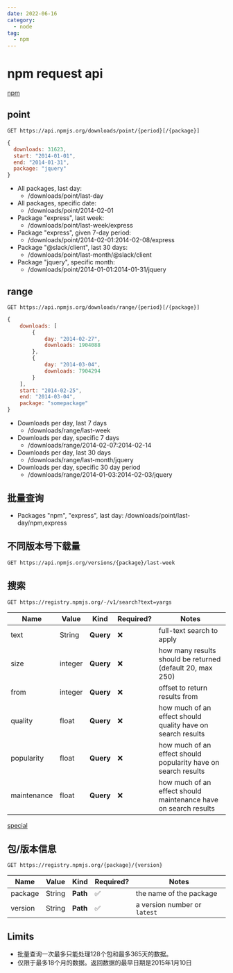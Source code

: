 ```yaml
---
date: 2022-06-16
category:
  - node
tag:
  - npm
---
```


# npm request api

[npm](https://github.com/npm/registry/tree/master/docs)

## point

`GET https://api.npmjs.org/downloads/point/{period}[/{package}]`

```js
{
  downloads: 31623,
  start: "2014-01-01",
  end: "2014-01-31",
  package: "jquery"
}
```

* All packages, last day:
  - /downloads/point/last-day
* All packages, specific date:
  - /downloads/point/2014-02-01
* Package "express", last week:
  - /downloads/point/last-week/express
* Package "express", given 7-day period:
  - /downloads/point/2014-02-01:2014-02-08/express
* Package "@slack/client", last 30 days:
  - /downloads/point/last-month/@slack/client
* Package "jquery", specific month:
  - /downloads/point/2014-01-01:2014-01-31/jquery

## range

`GET https://api.npmjs.org/downloads/range/{period}[/{package}]`

```js
{
	downloads: [
		{
			day: "2014-02-27",
			downloads: 1904088
		},
		{
			day: "2014-03-04",
			downloads: 7904294
		}
	],
	start: "2014-02-25",
	end: "2014-03-04",
	package: "somepackage"
}
```

* Downloads per day, last 7 days
  - /downloads/range/last-week
* Downloads per day, specific 7 days
  - /downloads/range/2014-02-07:2014-02-14
* Downloads per day, last 30 days
  - /downloads/range/last-month/jquery
* Downloads per day, specific 30 day period
  - /downloads/range/2014-01-03:2014-02-03/jquery

## 批量查询

* Packages "npm", "express", last day:
/downloads/point/last-day/npm,express

## 不同版本号下载量

`GET https://api.npmjs.org/versions/{package}/last-week`

## 搜索

`GET https://registry.npmjs.org/-/v1/search?text=yargs`

| Name | Value | Kind | Required? | Notes |
| --- | --- | --- | --- | --- |
| text | String | **Query** | ❌ | full-text search to apply |
| size | integer | **Query** | ❌ | how many results should be returned (default 20, max 250) |
| from | integer | **Query** | ❌ | offset to return results from |
| quality | float | **Query** | ❌ | how much of an effect should quality have on search results |
| popularity | float | **Query** | ❌ | how much of an effect should popularity have on search results |
| maintenance | float | **Query** | ❌ | how much of an effect should maintenance have on search results |

[special](https://github.com/npm/registry/blob/master/docs/REGISTRY-API.md)

## 包/版本信息

`GET https://registry.npmjs.org/{package}/{version}`

| Name | Value | Kind | Required? | Notes |
| --- | --- | --- | --- | --- |
| package | String | **Path** | ✅ | the name of the package |
| version | String | **Path** | ✅ | a version number or `latest` |

## Limits

* 批量查询一次最多只能处理128个包和最多365天的数据。
* 仅限于最多18个月的数据。返回数据的最早日期是2015年1月10日
